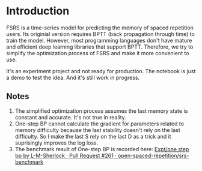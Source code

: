 # Introduction

FSRS is a time-series model for predicting the memory of spaced repetition users. Its originial version requires BPTT (back propagation through time) to train the model. However, most programming languages don't have mature and efficient deep learning libraries that support BPTT. Therefore, we try to simplify the optimization process of FSRS and make it more convenient to use.

It's an experiment project and not ready for production. The notebook is just a demo to test the idea. And it's still work in progress.

## Notes

1. The simplified optimization process assumes the last memory state is constant and accurate. It's not true in reality.
2. One-step BP cannot calculate the gradient for parameters related to memory difficulty because the last stability doesn't rely on the last difficulty. So I make the last S rely on the last D as a trick and it suprisingly improves the log loss.
3. The benchmark result of One-step BP is recorded here: [Expt/one step bp by L-M-Sherlock · Pull Request #261 · open-spaced-repetition/srs-benchmark](https://github.com/open-spaced-repetition/srs-benchmark/pull/261)
